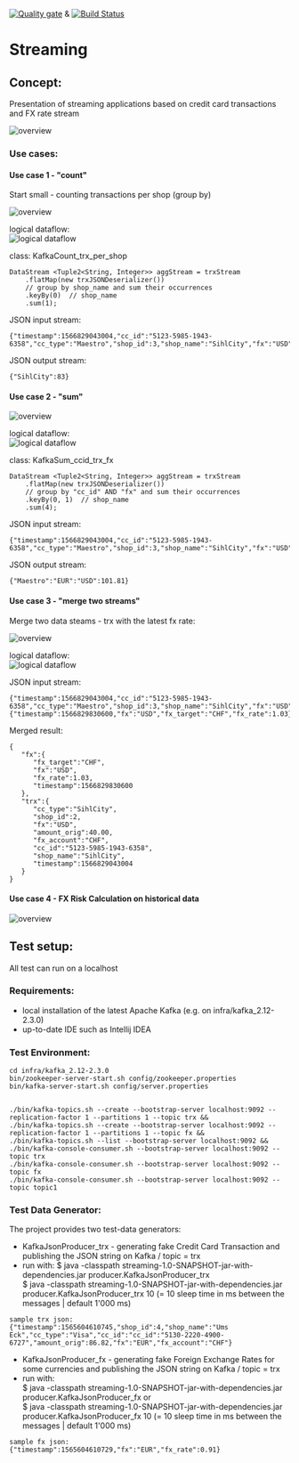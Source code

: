 [![Quality gate](https://sonarcloud.io/api/project_badges/quality_gate?project=zBrainiac_Streaming)](https://sonarcloud.io/dashboard?id=zBrainiac_Streaming) & 
[![Build Status](https://travis-ci.org/zBrainiac/Streaming.svg?branch=master)](https://travis-ci.org/zBrainiac/Streaming)
# Streaming

## Concept:  
Presentation of streaming applications based on credit card transactions and FX rate stream

![overview](https://github.com/zBrainiac/Streaming/blob/master/Images/Overview.png?raw=true "Title")
  
### Use cases:  
#### Use case 1 - "count"
Start small - counting transactions per shop (group by) 

![overview](https://github.com/zBrainiac/Streaming/blob/master/Images/uc1.png?raw=true "Title")  

logical dataflow:  
![logical dataflow](https://github.com/zBrainiac/Streaming/blob/master/Images/uc1_dataflow.png?raw=true "Title")  
 
class: KafkaCount_trx_per_shop  
```
DataStream <Tuple2<String, Integer>> aggStream = trxStream
    .flatMap(new trxJSONDeserializer())
    // group by shop_name and sum their occurrences
    .keyBy(0)  // shop_name
    .sum(1);
```
JSON input stream:
```
{"timestamp":1566829043004,"cc_id":"5123-5985-1943-6358","cc_type":"Maestro","shop_id":3,"shop_name":"SihlCity","fx":"USD","fx_account":"CHF","amount_orig":40.0}
```

JSON output stream:
```
{"SihlCity":83}
```
  
#### Use case 2 - "sum"

![overview](https://github.com/zBrainiac/Streaming/blob/master/Images/uc2.png?raw=true "Title")  

logical dataflow:  
![logical dataflow](https://github.com/zBrainiac/Streaming/blob/master/Images/uc2_dataflow.png?raw=true "Title")

class: KafkaSum_ccid_trx_fx  

```
DataStream <Tuple2<String, Integer>> aggStream = trxStream
    .flatMap(new trxJSONDeserializer())
    // group by "cc_id" AND "fx" and sum their occurrences
    .keyBy(0, 1)  // shop_name
    .sum(4);
```
JSON input stream:
```
{"timestamp":1566829043004,"cc_id":"5123-5985-1943-6358","cc_type":"Maestro","shop_id":3,"shop_name":"SihlCity","fx":"USD","fx_account":"CHF","amount_orig":40.0}
```

JSON output stream:
```
{"Maestro":"EUR":"USD":101.81}
```
  
#### Use case 3 - "merge two streams"
Merge two data steams - trx with the latest fx rate:  

![overview](https://github.com/zBrainiac/Streaming/blob/master/Images/uc3.png?raw=true "Title")  

logical dataflow:  
![logical dataflow](https://github.com/zBrainiac/Streaming/blob/master/Images/uc3_dataflow.png?raw=true "Title")

JSON input stream:
```
{"timestamp":1566829043004,"cc_id":"5123-5985-1943-6358","cc_type":"Maestro","shop_id":3,"shop_name":"SihlCity","fx":"USD","fx_account":"CHF","amount_orig":40.0}
{"timestamp":1566829830600,"fx":"USD","fx_target":"CHF","fx_rate":1.03}
```


Merged result:
```
{
   "fx":{
      "fx_target":"CHF",
      "fx":"USD",
      "fx_rate":1.03,
      "timestamp":1566829830600
   },
   "trx":{
      "cc_type":"SihlCity",
      "shop_id":2,
      "fx":"USD",
      "amount_orig":40.00,
      "fx_account":"CHF",
      "cc_id":"5123-5985-1943-6358",
      "shop_name":"SihlCity",
      "timestamp":1566829043004
   }
}
```
  
#### Use case 4 - FX Risk Calculation on historical data

![overview](https://github.com/zBrainiac/Streaming/blob/master/Images/uc4.png?raw=true "Title")

 
## Test setup:
All test can run on a localhost

### Requirements:  
- local installation of the latest Apache Kafka (e.g. on infra/kafka_2.12-2.3.0)
- up-to-date IDE such as Intellij IDEA

### Test Environment:  
```
cd infra/kafka_2.12-2.3.0  
bin/zookeeper-server-start.sh config/zookeeper.properties  
bin/kafka-server-start.sh config/server.properties  


./bin/kafka-topics.sh --create --bootstrap-server localhost:9092 --replication-factor 1 --partitions 1 --topic trx &&  
./bin/kafka-topics.sh --create --bootstrap-server localhost:9092 --replication-factor 1 --partitions 1 --topic fx &&  
./bin/kafka-topics.sh --list --bootstrap-server localhost:9092 &&  
./bin/kafka-console-consumer.sh --bootstrap-server localhost:9092 --topic trx
./bin/kafka-console-consumer.sh --bootstrap-server localhost:9092 --topic fx
./bin/kafka-console-consumer.sh --bootstrap-server localhost:9092 --topic topic1
``` 

### Test Data Generator:
The project provides two test-data generators:  
- KafkaJsonProducer_trx - generating fake Credit Card Transaction and publishing the JSON string on Kafka / topic = trx 
- run with: 
$ java -classpath streaming-1.0-SNAPSHOT-jar-with-dependencies.jar producer.KafkaJsonProducer_trx  
$ java -classpath streaming-1.0-SNAPSHOT-jar-with-dependencies.jar producer.KafkaJsonProducer_trx 10 (= 10 sleep time in ms between the messages | default 1'000 ms)  
```
sample trx json:
{"timestamp":1565604610745,"shop_id":4,"shop_name":"Ums Eck","cc_type":"Visa","cc_id":"cc_id":"5130-2220-4900-6727","amount_orig":86.82,"fx":"EUR","fx_account":"CHF"}
```  
- KafkaJsonProducer_fx - generating fake Foreign Exchange Rates for some currencies and publishing the JSON string on Kafka / topic = trx 
- run with:  
$ java -classpath streaming-1.0-SNAPSHOT-jar-with-dependencies.jar producer.KafkaJsonProducer_fx  or  
$ java -classpath streaming-1.0-SNAPSHOT-jar-with-dependencies.jar producer.KafkaJsonProducer_fx 10 (= 10 sleep time in ms between the messages | default 1'000 ms)  

```  
sample fx json:
{"timestamp":1565604610729,"fx":"EUR","fx_rate":0.91}
```


